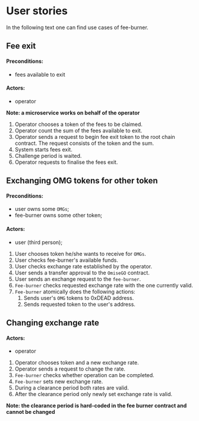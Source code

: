 # User stories

In the following text one can find use cases of fee-burner. 

## Fee exit

#### Preconditions:
- fees available to exit

#### Actors:
- operator

**Note: a microservice works on behalf of the operator**

1. Operator chooses a token of the fees to be claimed.
1. Operator count the sum of the fees available to exit.
1. Operator sends a request to begin fee exit token to the root chain contract. The request consists of the token and the sum.   
1. System starts fees exit.
1. Challenge period is waited.
1. Operator requests to finalise the fees exit.
 
## Exchanging OMG tokens for other token

#### Preconditions: 
- user owns some `OMGs`;
- fee-burner owns some other token;
 
#### Actors:
- user (third person);

1. User chooses token he/she wants to receive for `OMGs`.
1. User checks fee-burner's available funds.
1. User checks exchange rate established by the operator.
1. User sends a transfer approval to the `OmiseGO` contract. 
1. User sends an exchange request to the `fee-burner`.
1. `Fee-burner` checks requested exchange rate with the one currently valid.
1. `Fee-burner` atomically does the following actions:
    1. Sends user's `OMG` tokens to 0xDEAD address.
    1. Sends requested token to the user's address.  


## Changing exchange rate


#### Actors:
- operator

1. Operator chooses token and a new exchange rate.
2. Operator sends a request to change the rate.
3. `Fee-burner` checks whether operation can be completed.
4. `Fee-burner` sets new exchange rate.
5. During a clearance period both rates are valid.
6. After the clearance period only newly set exchange rate is valid. 

**Note: the clearance period is hard-coded in the fee burner contract and cannot be changed**